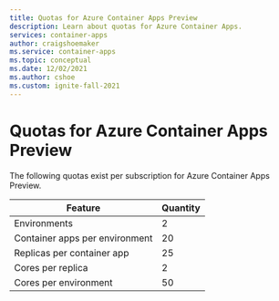 ```yaml
---
title: Quotas for Azure Container Apps Preview
description: Learn about quotas for Azure Container Apps.
services: container-apps
author: craigshoemaker
ms.service: container-apps
ms.topic: conceptual
ms.date: 12/02/2021
ms.author: cshoe
ms.custom: ignite-fall-2021
---
```


# Quotas for Azure Container Apps Preview

The following quotas exist per subscription for Azure Container Apps Preview.

| Feature | Quantity |
|---|---|
| Environments | 2 |
| Container apps per environment | 20 |
| Replicas per container app | 25 |
| Cores per replica | 2 |
| Cores per environment | 50 |
